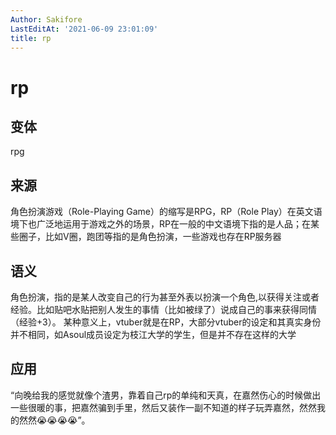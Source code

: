 ```yaml
---
Author: Sakifore
LastEditAt: '2021-06-09 23:01:09'
title: rp
---
```

# rp

## 变体

rpg

## 来源

角色扮演游戏（Role-Playing Game）的缩写是RPG，RP（Role Play）在英文语境下也广泛地运用于游戏之外的场景，RP在一般的中文语境下指的是人品；在某些圈子，比如V圈，跑团等指的是角色扮演，一些游戏也存在RP服务器

## 语义

角色扮演，指的是某人改变自己的行为甚至外表以扮演一个角色,以获得关注或者经验。比如贴吧水贴把别人发生的事情（比如被绿了）说成自己的事来获得同情（经验+3）。
某种意义上，vtuber就是在RP，大部分vtuber的设定和其真实身份并不相同，如Asoul成员设定为枝江大学的学生，但是并不存在这样的大学

## 应用

“向晚给我的感觉就像个渣男，靠着自己rp的单纯和天真，在嘉然伤心的时候做出一些很暖的事，把嘉然骗到手里，然后又装作一副不知道的样子玩弄嘉然，然然我的然然😭😭😭😭”。
